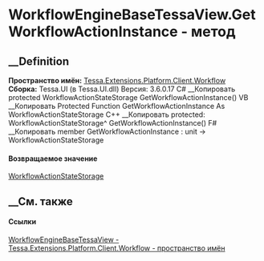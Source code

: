 # WorkflowEngineBaseTessaView.GetWorkflowActionInstance - метод
##  __Definition
 **Пространство имён:**
[Tessa.Extensions.Platform.Client.Workflow](N_Tessa_Extensions_Platform_Client_Workflow.htm)  
 **Сборка:** Tessa.UI (в Tessa.UI.dll) Версия: 3.6.0.17
C# __Копировать
     protected WorkflowActionStateStorage GetWorkflowActionInstance()
VB __Копировать
     Protected Function GetWorkflowActionInstance As WorkflowActionStateStorage
C++ __Копировать
     protected:
    WorkflowActionStateStorage^ GetWorkflowActionInstance()
F# __Копировать
     member GetWorkflowActionInstance : unit -> WorkflowActionStateStorage 
#### Возвращаемое значение
[WorkflowActionStateStorage](T_Tessa_Workflow_Storage_WorkflowActionStateStorage.htm)
##  __См. также
#### Ссылки
[WorkflowEngineBaseTessaView -
](T_Tessa_Extensions_Platform_Client_Workflow_WorkflowEngineBaseTessaView.htm)
[Tessa.Extensions.Platform.Client.Workflow - пространство
имён](N_Tessa_Extensions_Platform_Client_Workflow.htm)
